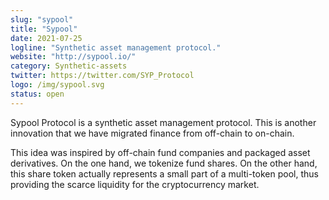 ```yaml
---
slug: "sypool"
title: "Sypool"
date: 2021-07-25
logline: "Synthetic asset management protocol."
website: "http://sypool.io/"
category: Synthetic-assets
twitter: https://twitter.com/SYP_Protocol
logo: /img/sypool.svg
status: open
---
```


Sypool Protocol is a synthetic asset management protocol. This is another innovation that we have migrated finance from off-chain to on-chain.

This idea was inspired by off-chain fund companies and packaged asset derivatives. On the one hand, we tokenize fund shares. On the other hand, this share token actually represents a small part of a multi-token pool, thus providing the scarce liquidity for the cryptocurrency market.
